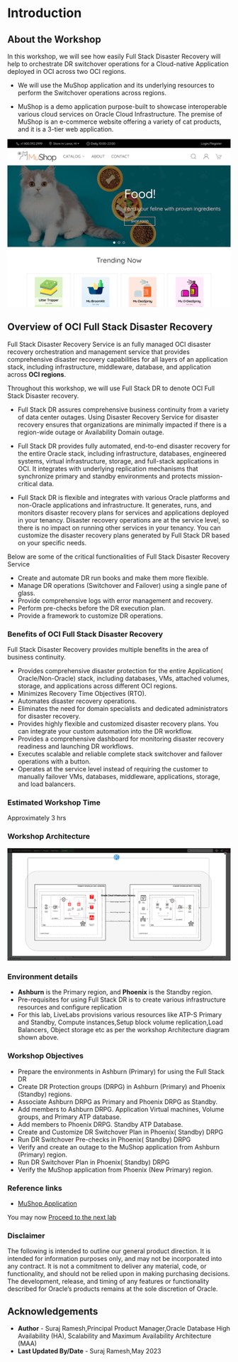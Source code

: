 # Introduction

## About the Workshop

In this workshop, we will see how easily Full Stack Disaster Recovery will help to orchestrate DR switchover operations for a Cloud-native Application deployed in OCI across two OCI regions.

- We will use the MuShop application and its underlying resources to perform the Switchover operations across regions.

- MuShop is a demo application purpose-built to showcase interoperable various cloud services on Oracle Cloud Infrastructure. The premise of MuShop is an e-commerce website offering a variety of cat products, and it is a 3-tier web application.

![MuShop webpage](./images/mushop.png)

## Overview of OCI Full Stack Disaster Recovery

Full Stack Disaster Recovery Service is an fully managed OCI disaster recovery orchestration and management service that provides comprehensive disaster recovery capabilities for all layers of an application stack, including infrastructure, middleware, database, and application across  **OCI regions**.

Throughout this workshop, we will use Full Stack DR to denote OCI Full Stack Disaster recovery.

- Full Stack DR assures comprehensive business continuity from a variety of data center outages. Using Disaster Recovery Service for disaster recovery ensures that organizations are minimally impacted if there is a region-wide outage or Availability Domain outage.

- Full Stack DR provides fully automated, end-to-end disaster recovery for the entire Oracle stack, including infrastructure, databases, engineered systems, virtual infrastructure, storage, and full-stack applications in OCI. It integrates with underlying replication mechanisms that synchronize primary and standby environments and protects mission-critical data.

- Full Stack DR is flexible and integrates with various Oracle platforms and non-Oracle applications and infrastructure. It generates, runs, and monitors disaster recovery plans for services and applications deployed in your tenancy. Disaster recovery operations are at the service level, so there is no impact on running other services in your tenancy. You can customize the disaster recovery plans generated by Full Stack DR based on your specific needs.

Below are some of the critical functionalities of Full Stack Disaster Recovery Service

- Create and automate DR run books and make them more flexible.
- Manage DR operations (Switchover and Failover) using a single pane of glass.
- Provide comprehensive logs with error management and recovery.
- Perform pre-checks before the DR execution plan.
- Provide a framework to customize DR operations.

### Benefits of OCI Full Stack Disaster Recovery

Full Stack Disaster Recovery provides multiple benefits in the area of business continuity.

- Provides comprehensive disaster protection for the entire Application( Oracle/Non-Oracle) stack, including databases, VMs, attached volumes, storage, and applications across different OCI regions.
- Minimizes Recovery Time Objectives (RTO).
- Automates disaster recovery operations.
- Eliminates the need for domain specialists and dedicated administrators for disaster recovery.
- Provides highly flexible and customized disaster recovery plans. You can integrate your custom automation into the DR workflow.
- Provides a comprehensive dashboard for monitoring disaster recovery readiness and launching DR workflows.
- Executes scalable and reliable complete stack switchover and failover operations with a button.
- Operates at the service level instead of requiring the customer to manually failover VMs, databases, middleware, applications, storage, and load balancers.

### Estimated Workshop Time

Approximately 3 hrs

### Workshop Architecture

![MuShop Full Stack DR Architecture](./images/mushop-fsdrs.png)

### Environment details

- **Ashburn** is the Primary region, and **Phoenix** is the Standby region.
- Pre-requisites for using Full Stack DR is to create various infrastructure resources and configure replication
- For this lab, LiveLabs provisions various resources like ATP-S Primary and Standby, Compute instances,Setup block volume replication,Load Balancers, Object storage etc as per the workshop Architecture diagram shown above.

### Workshop Objectives

- Prepare the environments in Ashburn (Primary) for using the Full Stack DR
- Create DR Protection groups (DRPG) in Ashburn (Primary) and Phoenix (Standby) regions.
- Associate Ashburn DRPG as Primary and Phoenix DRPG as Standby.
- Add members to Ashburn DRPG. Application Virtual machines, Volume groups, and Primary ATP database.
- Add members to Phoenix DRPG. Standby ATP Database.
- Create and Customize DR Switchover Plan in Phoenix( Standby) DRPG
- Run DR Switchover Pre-checks in Phoenix( Standby) DRPG
- Verify and create an outage to the MuShop application from Ashburn (Primary) region.
- Run DR Switchover Plan in Phoenix( Standby) DRPG
- Verify the MuShop application from Phoenix (New Primary) region.

### Reference links

- [MuShop Application](https://github.com/oracle-quickstart/oci-cloudnative/tree/master/deploy/basic)

You may now [Proceed to the next lab](#next)

### Disclaimer

The following is intended to outline our general product direction. It is intended for information purposes only, and may not be incorporated into any contract. It is not a commitment to deliver any material, code, or functionality, and should not be relied upon in making purchasing decisions. The development, release, and timing of any features or functionality described for Oracle’s products remains at the sole discretion of Oracle.

## Acknowledgements

- **Author** - Suraj Ramesh,Principal Product Manager,Oracle Database High Availability (HA), Scalability and Maximum Availability Architecture (MAA)
- **Last Updated By/Date** - Suraj Ramesh,May 2023
